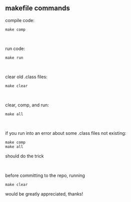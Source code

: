## makefile commands

compile code:
```
make comp
```
&nbsp;

run code:
```
make run
```
&nbsp;

clear old .class files: 
```
make clear
```

&nbsp;

clear, comp, and run:

```
make all
```

&nbsp;

if you run into an error about some .class files not existing:
```
make comp
make all
```
should do the trick

&nbsp;

before committing to the repo, running
```
make clear
```
would be greatly appreciated, thanks!